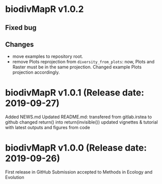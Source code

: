 # biodivMapR v1.0.2
## Fixed bug

 
## Changes
- move examples to repository root.
- remove Plots reprojection from `diversity_from_plots`: now, Plots and Raster must be in the same projection. Changed example Plots projection accordingly.

# biodivMapR v1.0.1 (Release date: 2019-09-27)

Added NEWS.md
Updated README.md: transfered from gitlab.irstea to github
changed return() into return(invisible())
updated vignettes & tutorial with latest outputs and figures from code

# biodivMapR v1.0.0 (Release date: 2019-09-26)

First release in GitHub
Submission accepted to Methods in Ecology and Evolution
